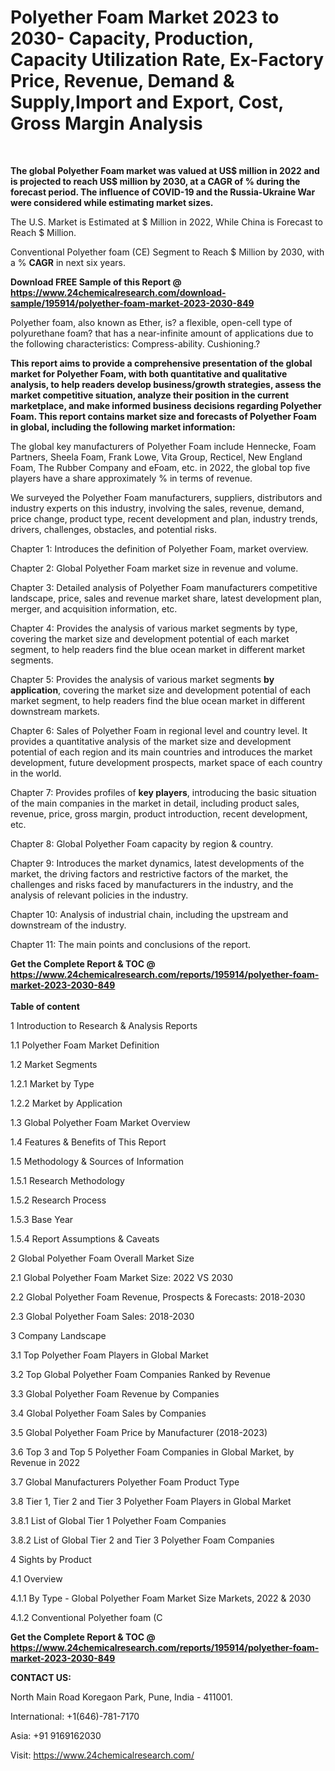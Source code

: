<h1>Polyether Foam Market 2023 to 2030- Capacity, Production, Capacity Utilization Rate, Ex-Factory Price, Revenue, Demand & Supply,Import and Export, Cost, Gross Margin Analysis</h1><br/><p><strong>The global Polyether Foam market was valued at US$ million in 2022 and is projected to reach US$ million by 2030, at a <strong>CAGR</strong> of % during the forecast period. The influence of COVID-19 and the Russia-Ukraine War were considered while estimating market sizes.</strong></p><p>The U.S. Market is Estimated at $ Million in 2022, While China is Forecast to Reach $ Million.</p><p>Conventional Polyether foam (CE) Segment to Reach $ Million by 2030, with a % <strong>CAGR</strong> in next six years.</p><div><b>Download FREE Sample of this Report @ <a href="https://www.24chemicalresearch.com/download-sample/195914/polyether-foam-market-2023-2030-849">https://www.24chemicalresearch.com/download-sample/195914/polyether-foam-market-2023-2030-849</a></b></div><p>Polyether foam, also known as Ether, is? a flexible, open-cell type of polyurethane foam? that has a near-infinite amount of applications due to the following characteristics: Compress-ability. Cushioning.? </p><p><strong>This report aims to provide a comprehensive presentation of the global market for Polyether Foam, with both quantitative and qualitative analysis, to help readers develop business/growth strategies, assess the market competitive situation, analyze their position in the current marketplace, and make informed business decisions regarding Polyether Foam. This report contains market size and forecasts of Polyether Foam in global, including the following market information:</strong></p><p>The global key manufacturers of Polyether Foam include Hennecke, Foam Partners, Sheela Foam, Frank Lowe, Vita Group, Recticel, New England Foam, The Rubber Company and eFoam, etc. in 2022, the global top five players have a share approximately % in terms of revenue.</p><p>We surveyed the Polyether Foam manufacturers, suppliers, distributors and industry experts on this industry, involving the sales, revenue, demand, price change, product type, recent development and plan, industry trends, drivers, challenges, obstacles, and potential risks.</p><p>Chapter 1: Introduces the definition of Polyether Foam, market overview.</p><p>Chapter 2: Global Polyether Foam market size in revenue and volume.</p><p>Chapter 3: Detailed analysis of Polyether Foam manufacturers competitive landscape, price, sales and revenue market share, latest development plan, merger, and acquisition information, etc.</p><p>Chapter 4: Provides the analysis of various market segments by type, covering the market size and development potential of each market segment, to help readers find the blue ocean market in different market segments.</p><p>Chapter 5: Provides the analysis of various market segments <strong>by application</strong>, covering the market size and development potential of each market segment, to help readers find the blue ocean market in different downstream markets.</p><p>Chapter 6: Sales of Polyether Foam in regional level and country level. It provides a quantitative analysis of the market size and development potential of each region and its main countries and introduces the market development, future development prospects, market space of each country in the world.</p><p>Chapter 7: Provides profiles of <strong>key players</strong>, introducing the basic situation of the main companies in the market in detail, including product sales, revenue, price, gross margin, product introduction, recent development, etc.</p><p>Chapter 8: Global Polyether Foam capacity by region & country.</p><p>Chapter 9: Introduces the market dynamics, latest developments of the market, the driving factors and restrictive factors of the market, the challenges and risks faced by manufacturers in the industry, and the analysis of relevant policies in the industry.</p><p>Chapter 10: Analysis of industrial chain, including the upstream and downstream of the industry.</p><p>Chapter 11: The main points and conclusions of the report.</p><div><b>Get the Complete Report & TOC @ <a href="https://www.24chemicalresearch.com/reports/195914/polyether-foam-market-2023-2030-849">https://www.24chemicalresearch.com/reports/195914/polyether-foam-market-2023-2030-849</a></b></div><br><b>Table of content</b><p>1 Introduction to Research & Analysis Reports<br />
 
  1.1 Polyether Foam Market Definition<br />
 
  1.2 Market Segments<br />
 
  1.2.1 Market by Type<br />
 
  1.2.2 Market by Application<br />
 
  1.3 Global Polyether Foam Market Overview<br />
 
  1.4 Features & Benefits of This Report<br />
 
  1.5 Methodology & Sources of Information<br />
 
  1.5.1 Research Methodology<br />
 
  1.5.2 Research Process<br />
 
  1.5.3 Base Year<br />
 
  1.5.4 Report Assumptions & Caveats<br />
 
 2 Global Polyether Foam Overall Market Size<br />
 
  2.1 Global Polyether Foam Market Size: 2022 VS 2030<br />
 
  2.2 Global Polyether Foam Revenue, Prospects & Forecasts: 2018-2030<br />
 
  2.3 Global Polyether Foam Sales: 2018-2030<br />
 
 3 Company Landscape<br />
 
  3.1 Top Polyether Foam Players in Global Market<br />
 
  3.2 Top Global Polyether Foam Companies Ranked by Revenue<br />
 
  3.3 Global Polyether Foam Revenue by Companies<br />
 
  3.4 Global Polyether Foam Sales by Companies<br />
 
  3.5 Global Polyether Foam Price by Manufacturer (2018-2023)<br />
 
  3.6 Top 3 and Top 5 Polyether Foam Companies in Global Market, by Revenue in 2022<br />
 
  3.7 Global Manufacturers Polyether Foam Product Type<br />
 
  3.8 Tier 1, Tier 2 and Tier 3 Polyether Foam Players in Global Market<br />
 
  3.8.1 List of Global Tier 1 Polyether Foam Companies<br />
 
  3.8.2 List of Global Tier 2 and Tier 3 Polyether Foam Companies<br />
 
 4 Sights by Product<br />
 
  4.1 Overview<br />
 
  4.1.1 By Type - Global Polyether Foam Market Size Markets, 2022 & 2030<br />
 
  4.1.2 Conventional Polyether foam (C<br><div><b>Get the Complete Report & TOC @ <a href="https://www.24chemicalresearch.com/reports/195914/polyether-foam-market-2023-2030-849">https://www.24chemicalresearch.com/reports/195914/polyether-foam-market-2023-2030-849</a></b></div></p>
 
 <b>CONTACT US:</b><br>
 
 North Main Road Koregaon Park, Pune, India - 411001.<br/>
 
 International: +1(646)-781-7170<br/>
 
 Asia: +91 9169162030<br/>
 
 Visit: <a href="https://www.24chemicalresearch.com/">https://www.24chemicalresearch.com/</a>
 
 <br>